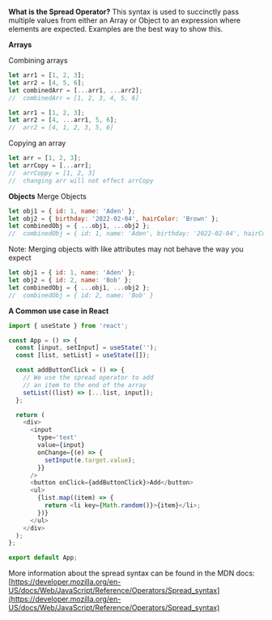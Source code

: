**What is the Spread Operator?**
This syntax is used to succinctly pass multiple values from either an Array or Object to an expression where elements are expected. Examples are the best way to show this.

**Arrays**

Combining arrays

```js
let arr1 = [1, 2, 3];
let arr2 = [4, 5, 6];
let combinedArr = [...arr1, ...arr2];
//  combinedArr = [1, 2, 3, 4, 5, 6]
```

```js
let arr1 = [1, 2, 3];
let arr2 = [4, ...arr1, 5, 6];
//  arr2 = [4, 1, 2, 3, 5, 6]
```

Copying an array

```js
let arr = [1, 2, 3];
let arrCopy = [...arr];
//  arrCoppy = [1, 2, 3]
//  changing arr will not effect arrCopy
```

**Objects**
Merge Objects

```js
let obj1 = { id: 1, name: 'Aden' };
let obj2 = { birthday: '2022-02-04', hairColor: 'Brown' };
let combinedObj = { ...obj1, ...obj2 };
//  combinedObj = { id: 1, name: 'Aden', birthday: '2022-02-04', hairColor: 'Brown' }
```

Note: Merging objects with like attributes may not behave the way you expect

```js
let obj1 = { id: 1, name: 'Aden' };
let obj2 = { id: 2, name: 'Bob' };
let combinedObj = { ...obj1, ...obj2 };
//  combinedObj = { id: 2, name: 'Bob' }
```

**A Common use case in React**

```js
import { useState } from 'react';

const App = () => {
  const [input, setInput] = useState('');
  const [list, setList] = useState([]);

  const addButtonClick = () => {
    // We use the spread operator to add
    // an item to the end of the array
    setList((list) => [...list, input]);
  };

  return (
    <div>
      <input
        type='text'
        value={input}
        onChange={(e) => {
          setInput(e.target.value);
        }}
      />
      <button onClick={addButtonClick}>Add</button>
      <ul>
        {list.map((item) => {
          return <li key={Math.random()}>{item}</li>;
        })}
      </ul>
    </div>
  );
};

export default App;
```

More information about the spread syntax can be found in the MDN docs: [https://developer.mozilla.org/en-US/docs/Web/JavaScript/Reference/Operators/Spread_syntax](https://developer.mozilla.org/en-US/docs/Web/JavaScript/Reference/Operators/Spread_syntax)
